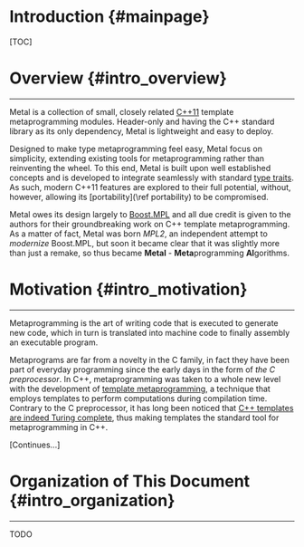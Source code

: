 # Introduction {#mainpage}

[TOC]

# Overview {#intro_overview}

--------------------------------------------------------------------------------

Metal is a collection of small, closely related [C++11] template
metaprogramming modules.
Header-only and having the C++ standard library as its only dependency,
Metal is lightweight and easy to deploy.

Designed to make type metaprogramming feel easy, Metal focus on simplicity,
extending existing tools for metaprogramming rather than reinventing the wheel.
To this end, Metal is built upon well established concepts and is developed to
integrate seamlessly with standard [type traits].
As such, modern C++11 features are explored to their full potential, without,
however, allowing its [portability](\ref portability) to be compromised.

Metal owes its design largely to [Boost.MPL] and all due credit is given to the
authors for their groundbreaking work on C++ template metaprogramming.
As a matter of fact, Metal was born *MPL2*,
an independent attempt to *modernize* Boost.MPL, but
soon it became clear that it was slightly more than just a remake,
so thus became **Metal** - <b>Meta</b>programming
<b>Al</b>gorithms.

# Motivation {#intro_motivation}

--------------------------------------------------------------------------------

Metaprogramming is the art of writing code that is executed to generate new
code, which in turn is translated into machine code to finally assembly
an executable program.

Metaprograms are far from a novelty in the C family, in fact they have been part
of everyday programming since the early days in the form of
*the C preprocessor*.
In C++, metaprogramming was taken to a whole new level with the development of
[template metaprogramming][tmp],  a technique that employs templates to
perform computations during compilation time.
Contrary to the C preprocessor, it has long been noticed that
[C++ templates are indeed Turing complete][tmp.turing], thus making templates
the standard tool for metaprogramming in C++.

[Continues...]


# Organization of This Document {#intro_organization}

--------------------------------------------------------------------------------

TODO

[C++11]:            http://en.wikipedia.org/wiki/C%2B%2B11
[type traits]:      http://en.cppreference.com/w/cpp/header/type_traits
[Boost.MPL]:        http://www.boost.org/doc/libs/1_58_0/libs/mpl/doc/
[tmp]:              https://en.wikipedia.org/wiki/Template_metaprogramming
[tmp.turing]:       http://ubietylab.net/ubigraph/content/Papers/pdf/CppTuring.pdf
